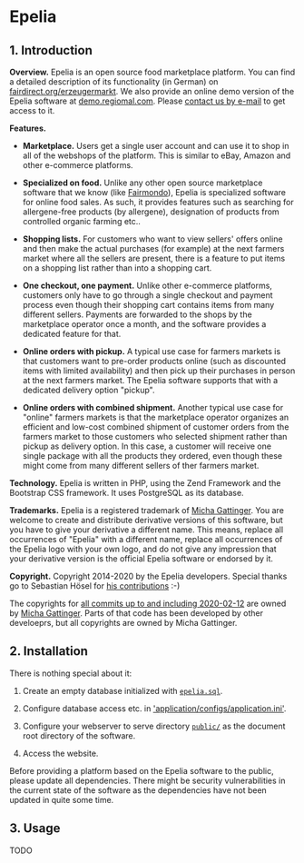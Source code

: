 # Epelia

## 1. Introduction

**Overview.** Epelia is an open source food marketplace platform. You can find a detailed description of its functionality (in German) on [fairdirect.org/erzeugermarkt](https://fairdirect.org/erzeugermarkt). We also provide an online demo version of the Epelia software at [demo.regiomal.com](http://demo.regiomal.com). Please [contact us by e-mail](mailto:mail@fairdirect.org) to get access to it.


**Features.**

* **Marketplace.** Users get a single user account and can use it to shop in all of the webshops of the platform. This is similar to eBay, Amazon and other e-commerce platforms.

* **Specialized on food.** Unlike any other open source marketplace software that we know (like [Fairmondo](https://github.com/fairmondo/fairmondo)), Epelia is specialized software for online food sales. As such, it provides features such as searching for allergene-free products (by allergene), designation of products from controlled organic farming etc..

* **Shopping lists.** For customers who want to view sellers' offers online and then make the actual purchases (for example) at the next farmers market where all the sellers are present, there is a feature to put items on a shopping list rather than into a shopping cart.

* **One checkout, one payment.** Unlike other e-commerce platforms, customers only have to go through a single checkout and payment process even though their shopping cart contains items from many different sellers. Payments are forwarded to the shops by the marketplace operator once a month, and the software provides a dedicated feature for that.

* **Online orders with pickup.** A typical use case for farmers markets is that customers want to pre-order products online (such as discounted items with limited availability) and then pick up their purchases in person at the next farmers market. The Epelia software supports that with a dedicated delivery option "pickup".

* **Online orders with combined shipment.** Another typical use case for "online" farmers markets is that the marketplace operator organizes an efficient and low-cost combined shipment of customer orders from the farmers market to those customers who selected shipment rather than pickup as delivery option. In this case, a customer will receive one single package with all the products they ordered, even though these might come from many different sellers of ther farmers market.


**Technology.** Epelia is written in PHP, using the Zend Framework and the Bootstrap CSS framework. It uses PostgreSQL as its database.


**Trademarks.** Epelia is a registered trademark of [Micha Gattinger](mailto:mail@michagattinger.de). You are welcome to create and distribute derivative versions of this software, but you have to give your derivative a different name. This means, replace all occurrences of "Epelia" with a different name, replace all occurrences of the Epelia logo with your own logo, and do not give any impression that your derivative version is the official Epelia software or endorsed by it.


**Copyright.** Copyright 2014-2020 by the Epelia developers. Special thanks go to Sebastian Hösel for [his contributions](https://github.com/Fairdirect/epelia/commits?author=hoesel) :-)

The copyrights for [all commits up to and including 2020-02-12](https://github.com/Fairdirect/epelia/tree/2af9da356b60f90b79e5900dc883c1184ed32b75) are owned by [Micha Gattinger](mailto:mail@michagattinger.de). Parts of that code has been developed by other develoeprs, but all copyrights are owned by Micha Gattinger.


## 2. Installation

There is nothing special about it:

1. Create an empty database initialized with [`epelia.sql`](https://github.com/Fairdirect/epelia/blob/master/docs/epelia.sql).

2. Configure database access etc. in ['application/configs/application.ini'](https://github.com/Fairdirect/epelia/blob/master/application/configs/application.ini).

3. Configure your webserver to serve directory [`public/`](https://github.com/Fairdirect/epelia/tree/master/public) as the document root directory of the software.

4. Access the website.

Before providing a platform based on the Epelia software to the public, please update all dependencies. There might be security vulnerabilities in the current state of the software as the dependencies have not been updated in quite some time.


## 3. Usage

TODO